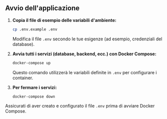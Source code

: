 ## Avvio dell'applicazione

1. **Copia il file di esempio delle variabili d'ambiente:**

   ```sh
   cp .env.example .env
   ```

   Modifica il file `.env` secondo le tue esigenze (ad esempio, credenziali del database).

2. **Avvia tutti i servizi (database, backend, ecc.) con Docker Compose:**

   ```sh
   docker-compose up
   ```

   Questo comando utilizzerà le variabili definite in `.env` per configurare i container.

3. **Per fermare i servizi:**

   ```sh
   docker-compose down
   ```

Assicurati di aver creato e configurato il file `.env` prima di avviare Docker Compose.